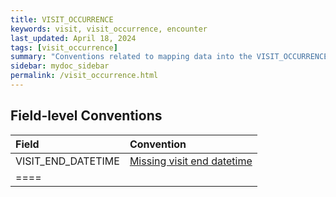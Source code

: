 ```yaml
---
title: VISIT_OCCURRENCE
keywords: visit, visit_occurrence, encounter
last_updated: April 18, 2024
tags: [visit_occurrence]
summary: "Conventions related to mapping data into the VISIT_OCCURRENCE table."
sidebar: mydoc_sidebar
permalink: /visit_occurrence.html
---
```


<!-- ## Table-level Conventions

- Convention1 -->

## Field-level Conventions

| **Field** | **Convention** |
|:--------|:-------|
|  VISIT_END_DATETIME  | [Missing visit end datetime](missing_visit_end_datetime.html)   |
|====
